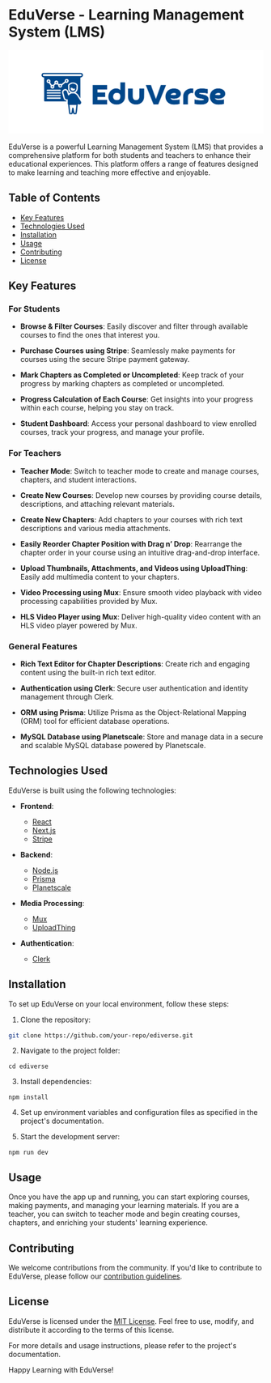 # EduVerse - Learning Management System (LMS)

![EduVerse Logo](public/logo.svg) <!-- Replace with your logo if available -->

EduVerse is a powerful Learning Management System (LMS) that provides a comprehensive platform for both students and teachers to enhance their educational experiences. This platform offers a range of features designed to make learning and teaching more effective and enjoyable.

## Table of Contents

- [Key Features](#key-features)
- [Technologies Used](#technologies-used)
- [Installation](#installation)
- [Usage](#usage)
- [Contributing](#contributing)
- [License](#license)

## Key Features

### For Students

- **Browse & Filter Courses**: Easily discover and filter through available courses to find the ones that interest you.

- **Purchase Courses using Stripe**: Seamlessly make payments for courses using the secure Stripe payment gateway.

- **Mark Chapters as Completed or Uncompleted**: Keep track of your progress by marking chapters as completed or uncompleted.

- **Progress Calculation of Each Course**: Get insights into your progress within each course, helping you stay on track.

- **Student Dashboard**: Access your personal dashboard to view enrolled courses, track your progress, and manage your profile.

### For Teachers

- **Teacher Mode**: Switch to teacher mode to create and manage courses, chapters, and student interactions.

- **Create New Courses**: Develop new courses by providing course details, descriptions, and attaching relevant materials.

- **Create New Chapters**: Add chapters to your courses with rich text descriptions and various media attachments.

- **Easily Reorder Chapter Position with Drag n’ Drop**: Rearrange the chapter order in your course using an intuitive drag-and-drop interface.

- **Upload Thumbnails, Attachments, and Videos using UploadThing**: Easily add multimedia content to your chapters.

- **Video Processing using Mux**: Ensure smooth video playback with video processing capabilities provided by Mux.

- **HLS Video Player using Mux**: Deliver high-quality video content with an HLS video player powered by Mux.

### General Features

- **Rich Text Editor for Chapter Descriptions**: Create rich and engaging content using the built-in rich text editor.

- **Authentication using Clerk**: Secure user authentication and identity management through Clerk.

- **ORM using Prisma**: Utilize Prisma as the Object-Relational Mapping (ORM) tool for efficient database operations.

- **MySQL Database using Planetscale**: Store and manage data in a secure and scalable MySQL database powered by Planetscale.

## Technologies Used

EduVerse is built using the following technologies:

- **Frontend**:
  - [React](https://reactjs.org/)
  - [Next.js](https://nextjs.org/)
  - [Stripe](https://stripe.com/)

- **Backend**:
  - [Node.js](https://nodejs.org/)
  - [Prisma](https://www.prisma.io/)
  - [Planetscale](https://planetscale.com/)

- **Media Processing**:
  - [Mux](https://mux.com/)
  - [UploadThing](https://uploadthingy.com/)

- **Authentication**:
  - [Clerk](https://clerk.dev/)

## Installation

To set up EduVerse on your local environment, follow these steps:

1. Clone the repository:

```bash
git clone https://github.com/your-repo/ediverse.git
```

2. Navigate to the project folder:

```shell
cd ediverse
```

3. Install dependencies:


```shell
npm install
```

4. Set up environment variables and configuration files as specified in the project's documentation.

5. Start the development server:

```shell
npm run dev
```

## Usage

Once you have the app up and running, you can start exploring courses, making payments, and managing your learning materials. If you are a teacher, you can switch to teacher mode and begin creating courses, chapters, and enriching your students' learning experience.

## Contributing

We welcome contributions from the community. If you'd like to contribute to EduVerse, please follow our [contribution guidelines](CONTRIBUTING.md).

## License

EduVerse is licensed under the [MIT License](LICENSE). Feel free to use, modify, and distribute it according to the terms of this license.

For more details and usage instructions, please refer to the project's documentation.

Happy Learning with EduVerse!
